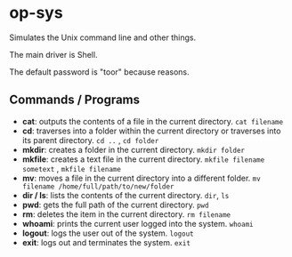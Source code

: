 # op-sys
Simulates the Unix command line and other things.

The main driver is Shell.

The default password is "toor" because reasons.

## Commands / Programs
* **cat**: outputs the contents of a file in the current directory.
```cat filename```
* **cd**: traverses into a folder within the current directory or traverses into its parent directory. 
```cd ..``` , ```cd folder```
* **mkdir**: creates a folder in the current directory.
```mkdir folder```
* **mkfile**: creates a text file in the current directory.
```mkfile filename sometext``` , ```mkfile filename```
* **mv**: moves a file in the current directory into a different folder.
```mv filename /home/full/path/to/new/folder```
* **dir / ls**: lists the contents of the current directory.
```dir```, ```ls```
* **pwd**: gets the full path of the current directory. ```pwd```
* **rm**: deletes the item in the current directory. ```rm filename```
* **whoami**: prints the current user logged into the system. ```whoami```
* **logout**: logs the user out of the system. ```logout```
* **exit**: logs out and terminates the system. ```exit```
